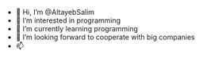 - 👋 Hi, I’m @AltayebSalim
- 👀 I’m interested in programming
- 🌱 I’m currently learning programming
- 💞️ I’m looking forward to cooperate with big companies
- 📫 

<!---
AltayebSalim/AltayebSalim is a ✨ special ✨ repository because its `README.md` (this file) appears on your GitHub profile.
You can click the Preview link to take a look at your changes.
--->

